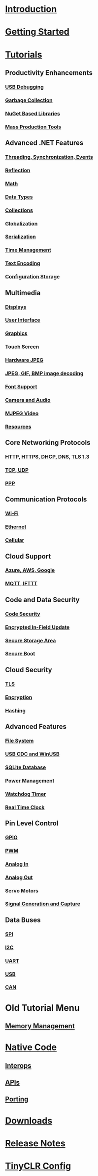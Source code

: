 # [Introduction](intro.md)

# [Getting Started](getting-started.md)

# [Tutorials](tutorials/intro.md)
## Productivity Enhancements
### [USB Debugging](tutorials/usb-debugging.md)
### [Garbage Collection](tutorials/garbage-collection.md)
### [NuGet Based Libraries](tutorials/nuget-based-libraries.md)
### [Mass Production Tools](tutorials/mass-production-tools.md)

## Advanced .NET Features
### [Threading, Synchronization, Events](tutorials/threading-synchronization-events.md)
### [Reflection](tutorials/reflection.md)
### [Math](tutorials/math-support.md)
### [Data Types](tutorials/data-types.md)
### [Collections](tutorials/collections.md)
### [Globalization](tutorials/globalization.md)
### [Serialization](tutorials/serialization.md)
### [Time Management](tutorials/time-management.md)
### [Text Encoding](tutorials/text-encoding.md)
### [Configuration Storage](tutorials/configuration-storage.md)

## Multimedia
### [Displays](tutorials/displays.md)
### [User Interface](tutorials/user-interface.md)
### [Graphics](tutorials/graphics.md)
### [Touch Screen](tutorials/touch-screen.md)
### [Hardware JPEG](tutorials/hardware-jpeg.md)
### [JPEG, GIF, BMP image decoding](tutorials/jpeg-gif-bmp-image-decoding.md)
### [Font Support](tutorials/font-support.md)
### [Camera and Audio](tutorials/camera-and-audio.md)
### [MJPEG Video](tutorials/mjpeg-video.md)
### [Resources](tutorials/resources.md)

## Core Networking Protocols
### [HTTP, HTTPS, DHCP, DNS, TLS 1.3](tutorials/http-https-dhcp-dns-tls.md)
### [TCP, UDP](tutorials/tcp-udp.md)
### [PPP](tutorials/ppp.md)

## Communication Protocols
### [Wi-Fi](tutorials/wifi.md)
### [Ethernet](tutorials/ethernet.md)
### [Cellular](tutorials/cellular.md)

## Cloud Support
### [Azure, AWS, Google](tutorials/azure-aws-google-cloud.md)
### [MQTT, IFTTT](tutorials/mqtt-ifttt.md)

## Code and Data Security
### [Code Security](tutorials/code-security.md)
### [Encrypted In-Field Update](tutorials/in-field-update.md)
### [Secure Storage Area](tutorials/secure-storage-area.md)
### [Secure Boot](tutorials/secure-boot.md)

## Cloud Security
### [TLS](tutorials/tls.md)
### [Encryption](tutorials/encryption.md)
### [Hashing](tutorials/hashing.md)

## Advanced Features
### [File System](tutorials/file-system.md)
### [USB CDC and WinUSB](tutorials/usb-cdc-winusb.md)
### [SQLite Database](tutorials/sqlite-database.md)
### [Power Management](tutorials/power-management.md)
### [Watchdog Timer](tutorials/watchdog-timer.md)
### [Real Time Clock](tutorials/real-time-clock.md)

## Pin Level Control
### [GPIO](tutorials/gpio.md)
### [PWM](tutorials/pwm.md)
### [Analog In](tutorials/analog-in.md)
### [Analog Out](tutorials/analog-out.md)
### [Servo Motors](tutorials/servo-motors.md)
### [Signal Generation and Capture](tutorials/signal-generation-capture.md)

## Data Buses
### [SPI](tutorials/spi.md)
### [I2C](tutorials/i2c.md)
### [UART](tutorials/uart.md)
### [USB](tutorials/usb.md)
### [CAN](tutorials/can.md)

# Old Tutorial Menu
## [Memory Management](old-tutorials/memory.md)

# [Native Code](native/intro.md)
## [Interops](native/interops.md)
## [APIs](native/apis.md)
## [Porting](native/porting.md)

# [Downloads](downloads.md)
# [Release Notes](release-notes.md)
# [TinyCLR Config](tinyclr-config.md)
